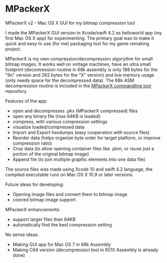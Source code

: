 # MPackerX
MPackerX v2 - Mac OS X GUI for my bitmap compression tool

I made the MPackerX GUI version in Xcode/swift 4.2 as helloworld app (my first Mac OS X app) for experimenting.
The primary goal was to make it quick and easy to use (for me) packaging tool for my game remaking project.

MPackerX is my own compression/decompression algorythm for small bitmap images. It works well on vintage machines, have an ultra small footprint (decomression routine in 68k assembly is only 188 bytes for the "9o" version and 262 bytes for the "X" version) and low memory usage (only needs space for the decompressed data). The 68k ASM decompression routine is included in the [MPackerX commandline tool](https://github.com/AbelVincze/MPackerX-commandline) repository

Features of the app:
- open and decompresses .pkx (MPackerX compressed) files
- open any binary file (max 64KB is loaded)
- compress, with various compression settings
- visualize loaded/compressed data
- Import and Export hexdumps (easy cooperation with source files)
- Reorder data (helps organize byte order for target platform, or improve compression ratio)
- Crop data (to allow opening container files like .pbm, or reuse just a portion of the original bitmap image)
- Append file (to join multiple graphic elements into one data file)

The source files was made using Xcode 10 and swift 4.2 language, the complied executable runs on Mac OS X 10.9 or later versions.

Future ideas for developing:
- Opening image files and convert them to bitmap image
- colored bitmap image support

MPackerX enhancements:
- support larger files than 64KB
- automatically find the best compression setting

No sense ideas:
- Making GUI app for Mac OS 7 in 68k Assembly
- Making C64 version (decompression tool in 6510 Assembly is already done)

